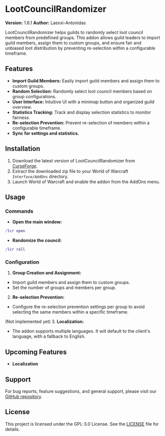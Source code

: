 # LootCouncilRandomizer

**Version:** 1.6.1
**Author:** Laexxi-Antonidas

LootCouncilRandomizer helps guilds to randomly select loot council members from predefined groups. This addon allows guild leaders to import guild members, assign them to custom groups, and ensure fair and unbiased loot distribution by preventing re-selection within a configurable timeframe.

## Features

- **Import Guild Members:** Easily import guild members and assign them to custom groups.
- **Random Selection:** Randomly select loot council members based on group configurations.
- **User Interface:** Intuitive UI with a minimap button and organized guild overview.
- **Statistics Tracking:** Track and display selection statistics to monitor fairness.
- **Re-selection Prevention:** Prevent re-selection of members within a configurable timeframe.
- **Sync for settings and statistics.**

## Installation

1. Download the latest version of LootCouncilRandomizer from [CurseForge](https://www.curseforge.com/wow/addons/lootcouncilrandomizer).
2. Extract the downloaded zip file to your World of Warcraft `Interface/AddOns` directory.
3. Launch World of Warcraft and enable the addon from the AddOns menu.

## Usage

### Commands

- **Open the main window:**

```lua
/lcr open
```

- **Randomize the council:**

```lua
/lcr roll
```

### Configuration

1. **Group Creation and Assignment:**

- Import guild members and assign them to custom groups.
- Set the number of groups and members per group.

2. **Re-selection Prevention:**

- Configure the re-selection prevention settings per group to avoid selecting the same members within a specific timeframe.

(Not implemented yet) 3. **Localization:**

- The addon supports multiple languages. It will default to the client's language, with a fallback to English.

## Upcoming Features

- **Localization**

## Support

For bug reports, feature suggestions, and general support, please visit our [GitHub repository](https://github.com/Laexxi/LootCouncilRandomizer).

## License

This project is licensed under the GPL-3.0 License. See the [LICENSE](LICENSE) file for details.
